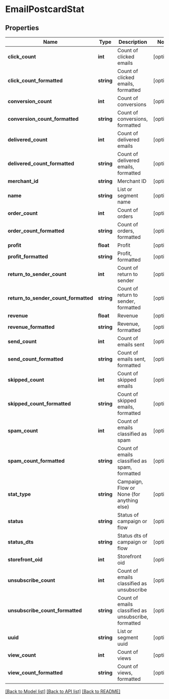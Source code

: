 # EmailPostcardStat

## Properties
Name | Type | Description | Notes
------------ | ------------- | ------------- | -------------
**click_count** | **int** | Count of clicked emails | [optional] 
**click_count_formatted** | **string** | Count of clicked emails, formatted | [optional] 
**conversion_count** | **int** | Count of conversions | [optional] 
**conversion_count_formatted** | **string** | Count of conversions, formatted | [optional] 
**delivered_count** | **int** | Count of delivered emails | [optional] 
**delivered_count_formatted** | **string** | Count of delivered emails, formatted | [optional] 
**merchant_id** | **string** | Merchant ID | [optional] 
**name** | **string** | List or segment name | [optional] 
**order_count** | **int** | Count of orders | [optional] 
**order_count_formatted** | **string** | Count of orders, formatted | [optional] 
**profit** | **float** | Profit | [optional] 
**profit_formatted** | **string** | Profit, formatted | [optional] 
**return_to_sender_count** | **int** | Count of return to sender | [optional] 
**return_to_sender_count_formatted** | **string** | Count of return to sender, formatted | [optional] 
**revenue** | **float** | Revenue | [optional] 
**revenue_formatted** | **string** | Revenue, formatted | [optional] 
**send_count** | **int** | Count of emails sent | [optional] 
**send_count_formatted** | **string** | Count of emails sent, formatted | [optional] 
**skipped_count** | **int** | Count of skipped emails | [optional] 
**skipped_count_formatted** | **string** | Count of skipped emails, formatted | [optional] 
**spam_count** | **int** | Count of emails classified as spam | [optional] 
**spam_count_formatted** | **string** | Count of emails classified as spam, formatted | [optional] 
**stat_type** | **string** | Campaign, Flow or None (for anything else) | [optional] 
**status** | **string** | Status of campaign or flow | [optional] 
**status_dts** | **string** | Status dts of campaign or flow | [optional] 
**storefront_oid** | **int** | Storefront oid | [optional] 
**unsubscribe_count** | **int** | Count of emails classified as unsubscribe | [optional] 
**unsubscribe_count_formatted** | **string** | Count of emails classified as unsubscribe, formatted | [optional] 
**uuid** | **string** | List or segment uuid | [optional] 
**view_count** | **int** | Count of views | [optional] 
**view_count_formatted** | **string** | Count of views, formatted | [optional] 

[[Back to Model list]](../README.md#documentation-for-models) [[Back to API list]](../README.md#documentation-for-api-endpoints) [[Back to README]](../README.md)


